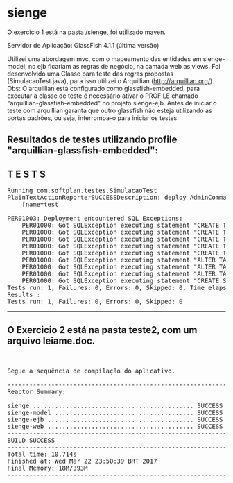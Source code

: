 # sienge
O exercicio 1 está na pasta /sienge, foi utilizado maven. 

Servidor de Aplicação:
GlassFish 4.1.1 (última versão)

Utilizei uma abordagem mvc, com o mapeamento das entidades em sienge-model, no ejb ficariam as regras de negócio, na camada web as views.
Foi desenvolvido uma Classe para teste das regras propostas (SimulacaoTest.java), para isso utilizei o Arquillian (http://arquillian.org/).
Obs: O arquillian está configurado como glassfish-embedded, para executar a classe de teste é necessário ativar o PROFILE chamado "arquillian-glassfish-embedded" no projeto sienge-ejb.
Antes de iniciar o teste com arquillian garanta que outro glassfish não esteja utilizando as portas padrões, ou seja, interrompa-o para iniciar os testes.

Resultados de testes utilizando profile "arquillian-glassfish-embedded":
-------------------------------------------------------
 T E S T S
-------------------------------------------------------
<pre>
Running com.softplan.testes.SimulacaoTest
PlainTextActionReporterSUCCESSDescription: deploy AdminCommandnull
    [name=test

PER01003: Deployment encountered SQL Exceptions:
	PER01000: Got SQLException executing statement "CREATE TABLE configuracao (id INTEGER NOT NULL, chave VARCHAR(255), valor VARCHAR(255), PRIMARY KEY (id))": java.sql.SQLException: Table/View 'CONFIGURACAO' já existe em Schema 'APP'.
	PER01000: Got SQLException executing statement "CREATE TABLE veiculo (id INTEGER NOT NULL, descricao VARCHAR(255), fator_multiplicador FLOAT, PRIMARY KEY (id))": java.sql.SQLException: Table/View 'VEICULO' já existe em Schema 'APP'.
	PER01000: Got SQLException executing statement "CREATE TABLE simulacao_item (id INTEGER NOT NULL, distancia_pavimento INTEGER, distancia_nao_pavimento INTEGER, peso_carga INTEGER, valor_pavimento FLOAT, valor_sem_pavimento FLOAT, id_simulacao INTEGER, id_veiculo INTEGER, PRIMARY KEY (id))": java.sql.SQLException: Table/View 'SIMULACAO_ITEM' já existe em Schema 'APP'.
	PER01000: Got SQLException executing statement "CREATE TABLE usuario (id INTEGER NOT NULL, email VARCHAR(255), login VARCHAR(255), nome VARCHAR(255), senha VARCHAR(255), PRIMARY KEY (id))": java.sql.SQLException: Table/View 'USUARIO' já existe em Schema 'APP'.
	PER01000: Got SQLException executing statement "CREATE TABLE SIMULACAO (id INTEGER NOT NULL, dh_registro TIMESTAMP, ID_USUARIO INTEGER, PRIMARY KEY (id))": java.sql.SQLException: Table/View 'SIMULACAO' já existe em Schema 'APP'.
	PER01000: Got SQLException executing statement "ALTER TABLE simulacao_item ADD CONSTRAINT smlcaoitemdsmlacao FOREIGN KEY (id_simulacao) REFERENCES SIMULACAO (id)": java.sql.SQLException: Constraint 'SMLCAOITEMDSMLACAO' já existe em Schema 'APP'.
	PER01000: Got SQLException executing statement "ALTER TABLE simulacao_item ADD CONSTRAINT smlacaoitemdviculo FOREIGN KEY (id_veiculo) REFERENCES veiculo (id)": java.sql.SQLException: Constraint 'SMLACAOITEMDVICULO' já existe em Schema 'APP'.
	PER01000: Got SQLException executing statement "ALTER TABLE SIMULACAO ADD CONSTRAINT SIMULACAOIDUSUARIO FOREIGN KEY (ID_USUARIO) REFERENCES usuario (id)": java.sql.SQLException: Constraint 'SIMULACAOIDUSUARIO' já existe em Schema 'APP'.
	PER01000: Got SQLException executing statement "CREATE SEQUENCE SEQ_GEN_SEQUENCE INCREMENT BY 50 START WITH 50": java.sql.SQLException: Sequence 'SEQ_GEN_SEQUENCE' já existe.PlainTextActionReporterSUCCESSNo monitoring data to report.
Tests run: 1, Failures: 0, Errors: 0, Skipped: 0, Time elapsed: 12.62 sec
Results :
Tests run: 1, Failures: 0, Errors: 0, Skipped: 0
</pre>


-------------------------------------------------------
O Exercicio 2 está na pasta teste2, com um arquivo leiame.doc.
-------------------------------------------------------

<pre>


Segue a sequência de compilação do aplicativo.

------------------------------------------------------------------------
Reactor Summary:

sienge ............................................ SUCCESS [0.396s]
sienge-model ...................................... SUCCESS [1.828s]
sienge-ejb ........................................ SUCCESS [6.217s]
sienge-web ........................................ SUCCESS [2.018s]
------------------------------------------------------------------------
BUILD SUCCESS
------------------------------------------------------------------------
Total time: 10.714s
Finished at: Wed Mar 22 23:50:39 BRT 2017
Final Memory: 18M/393M
------------------------------------------------------------------------
</pre>
